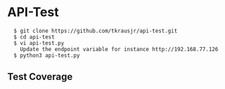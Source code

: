 # API-Test

```
  $ git clone https://github.com/tkrausjr/api-test.git
  $ cd api-test
  $ vi api-test.py
    Update the endpoint variable for instance http://192.168.77.126
  $ python3 api-test.py
```
## Test Coverage

